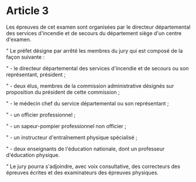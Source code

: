 # Article 3

Les épreuves de cet examen sont organisées par le directeur départemental des services d'incendie et de secours du département siège d'un centre d'examen.

" Le préfet désigne par arrêté les membres du jury qui est composé de la façon suivante :

" - le directeur départemental des services d'incendie et de secours ou son représentant, président ;

" - deux élus, membres de la commission administrative désignés sur proposition du président de cette commission ;

" - le médecin chef du service départemental ou son représentant ;

" - un officier professionnel ;

" - un sapeur-pompier professionnel non officier ;

" - un instructeur d'entraînement physique spécialisé ;

" - deux enseignants de l'éducation nationale, dont un professeur d'éducation physique.

" Le jury pourra s'adjoindre, avec voix consultative, des correcteurs des épreuves écrites et des examinateurs des épreuves physiques.
